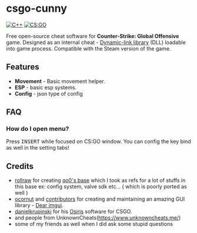 # csgo-cunny
[![C++](https://img.shields.io/badge/language-C%2B%2B-%23f34b7d.svg?style=plastic)](https://en.wikipedia.org/wiki/C%2B%2B) 
[![CS:GO](https://img.shields.io/badge/game-CS%3AGO-yellow.svg?style=plastic)](https://store.steampowered.com/app/730/CounterStrike_Global_Offensive/) 

Free open-source cheat software for **Counter-Strike: Global Offensive** game. Designed as an internal cheat - [Dynamic-link library](https://en.wikipedia.org/wiki/Dynamic-link_library) (DLL) loadable into game process. Compatible with the Steam version of the game.

## Features
*  **Movement** - Basic movement helper.
*  **ESP** - basic esp systems.
*  **Config** - json type of config

## FAQ

### How do I open menu?
  Press <kbd>INSERT</kbd> while focused on CS:GO window.
  You can config the key bind as well in the setting tabs!

## Credits
*   [rollraw](https://github.com/rollraw/) for creating [qo0's base](https://github.com/rollraw/qo0-base) which I took as refs for a lot of stuffs in this base ex: config system, valve sdk etc... ( which is poorly ported as well )
*   [ocornut](https://github.com/ocornut) and [contributors](https://github.com/ocornut/imgui/graphs/contributors) for creating and maintaining an amazing GUI library - [Dear imgui](https://github.com/ocornut/imgui).
*   [danielkrupinski](https://github.com/danielkrupinski) for his [Osiris](https://github.com/danielkrupinski/Osiris/) software for CSGO.
*   and people from UnknownCheats(https://www.unknowncheats.me/)
*   some of my friends as well when I did ask some stupid questions

